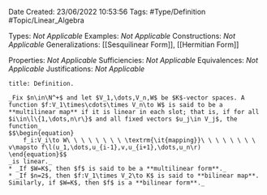 <div class="topSpace"></div>

Date Created: 23/06/2022 10:53:56
Tags: #Type/Definition #Topic/Linear_Algebra

Types: _Not Applicable_
Examples: _Not Applicable_
Constructions: _Not Applicable_
Generalizations: [[Sesquilinear Form]], [[Hermitian Form]]

Properties: _Not Applicable_
Sufficiencies: _Not Applicable_
Equivalences: _Not Applicable_
Justifications: _Not Applicable_

``` ad-Definition
title: Definition.

_Fix $n\in\N^+$ and let $V_1,\dots,V_n,W$ be $K$-vector spaces. A function $f:V_1\times\cdots\times V_n\to W$ is said to be a **multilinear map** if it is linear in each slot; that is, if for all $i\in\l\{1,\dots,n\r\}$ and all fixed vectors $u_j\in V_j$, the function_
$$\begin{equation}
    f_i:V_i\to W\ \ \ \ \ \ \ \ \textrm{\it{mapping}}\ \ \ \ \ \ \ \ v\mapsto f\l(u_1,\dots,u_{i-1},v,u_{i+1},\dots,u_n\r)
\end{equation}$$
_is linear._
* _If $W=K$, then $f$ is said to be a **multilinear form**._
* _If $n=2$, then $f:V_1\times V_2\to K$ is said to **bilinear map**. Similarly, if $W=K$, then $f$ is a **bilinear form**._

```
